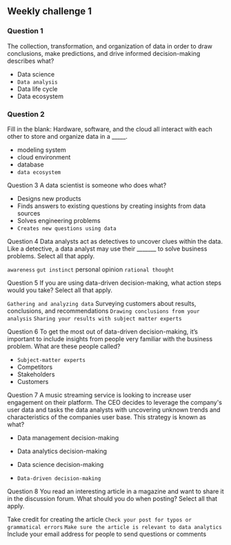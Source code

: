 
## Weekly challenge 1

### Question 1
The collection, transformation, and organization of data in order to draw conclusions, make predictions, and drive informed decision-making describes what?

* Data science
* ```Data analysis```
* Data life cycle
* Data ecosystem

### Question 2 
Fill in the blank: Hardware, software, and the cloud all interact with each other to store and organize data in a _____.

* modeling system
* cloud environment
* database
* ```data ecosystem```

Question 3
A data scientist is someone who does what?

* Designs new products
* Finds answers to existing questions by creating insights from data sources
* Solves engineering problems
* ```Creates new questions using data```

Question 4
Data analysts act as detectives to uncover clues within the data. Like a detective, a data analyst may use their _______ to solve business problems. Select all that apply.

```awareness```
```gut instinct```
personal opinion
```rational thought```

Question 5
If you are using data-driven decision-making, what action steps would you take? Select all that apply.

```Gathering and analyzing data```
Surveying customers about results, conclusions, and recommendations
```Drawing conclusions from your analysis``` 
```Sharing your results with subject matter experts```

Question 6
To get the most out of data-driven decision-making, it’s important to include insights from people very familiar with the business problem. What are these people called?

* ```Subject-matter experts```
* Competitors
* Stakeholders
* Customers

Question 7
A music streaming service is looking to increase user engagement on their platform. The CEO decides to leverage the company's user data and tasks the data analysts with uncovering unknown trends and characteristics of the companies user base. This strategy is known as what?

* Data management decision-making

* Data analytics decision-making

* Data science decision-making

* ```Data-driven decision-making```

Question 8
You read an interesting article in a magazine and want to share it in the discussion forum. What should you do when posting? Select all that apply.

Take credit for creating the article
```Check your post for typos or grammatical errors```
```Make sure the article is relevant to data analytics```
Include your email address for people to send questions or comments